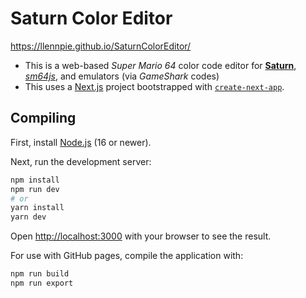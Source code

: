 # Saturn Color Editor

https://llennpie.github.io/SaturnColorEditor/

- This is a web-based *Super Mario 64* color code editor for **[Saturn](https://github.com/Llennpie/Saturn)**, *[sm64js](https://github.com/sm64js/sm64js)*, and emulators (via *GameShark* codes)
- This uses a [Next.js](https://nextjs.org/) project bootstrapped with [`create-next-app`](https://github.com/vercel/next.js/tree/canary/packages/create-next-app).

## Compiling

First, install [Node.js](https://nodejs.org/en/) (16 or newer).

Next, run the development server:

```bash
npm install
npm run dev
# or
yarn install
yarn dev
```

Open [http://localhost:3000](http://localhost:3000) with your browser to see the result.

For use with GitHub pages, compile the application with:

```bash
npm run build
npm run export
```